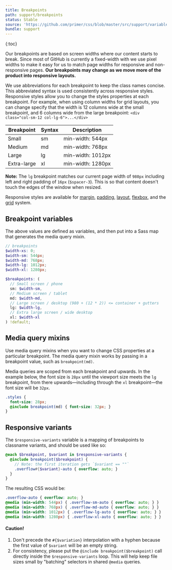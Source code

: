 ```yaml
---
title: Breakpoints
path: support/breakpoints
status: Stable
source: 'https://github.com/primer/css/blob/master/src/support/variables/layout.scss'
bundle: support
---
```


{:toc}

Our breakpoints are based on screen widths where our content starts to break. Since most of GitHub is currently a fixed-width with we use pixel widths to make it easy for us to match page widths for responsive and non-responsive pages. **Our breakpoints may change as we move more of the product into responsive layouts.**

We use abbreviations for each breakpoint to keep the class names concise. This abbreviated syntax is used consistently across responsive styles. Responsive styles allow you to change the styles properties at each breakpoint. For example, when using column widths for grid layouts, you can change specify that the width is 12 columns wide at the small breakpoint, and 6 columns wide from the large breakpoint: `<div class="col-sm-12 col-lg-6">...</div>`

| Breakpoint | Syntax | Description |
| --- | --- | --- |
| Small | sm | min-width: 544px |
| Medium | md | min-width: 768px |
| Large | lg | min-width: 1012px |
| Extra-large | xl | min-width: 1280px |

**Note:** The `lg` breakpoint matches our current page width of `980px` including left and right padding of `16px` (`$spacer-3`). This is so that content doesn't touch the edges of the window when resized.

Responsive styles are available for [margin](/css/utilities/margin#responsive-margins), [padding](/css/utilities/padding#responsive-padding), [layout](/css/utilities/layout), [flexbox](/css/utilities/flexbox#responsive-flex-utilities), and the [grid](/css/objects/grid#responsive-grids) system.

## Breakpoint variables

The above values are defined as variables, and then put into a Sass map that generates the media query mixin.

```scss
// breakpoints
$width-xs: 0;
$width-sm: 544px;
$width-md: 768px;
$width-lg: 1012px;
$width-xl: 1280px;

$breakpoints: (
  // Small screen / phone
  sm: $width-sm,
  // Medium screen / tablet
  md: $width-md,
  // Large screen / desktop (980 + (12 * 2)) <= container + gutters
  lg: $width-lg,
  // Extra large screen / wide desktop
  xl: $width-xl
) !default;
```

## Media query mixins
Use media query mixins when you want to change CSS properties at a particular breakpoint. The media query mixin works by passing in a breakpoint value, such as `breakpoint(md)`.

Media queries are scoped from each breakpoint and upwards. In the example below, the font size is `28px` until the viewport size meets the `lg` breakpoint, from there upwards—including through the `xl` breakpoint—the font size will be `32px`.

```scss
.styles {
  font-size: 28px;
  @include breakpoint(md) { font-size: 32px; }
}
```

## Responsive variants
The `$responsive-variants` variable is a mapping of breakpoints to classname variants, and should be used like so:

```scss
@each $breakpoint, $variant in $responsive-variants {
  @include breakpoint($breakpoint) {
    // Note: the first iteration gets `$variant == ""`
    .overflow#{$variant}-auto { overflow: auto; }
  }
}
```

The resulting CSS would be:

```css
.overflow-auto { overflow: auto; }
@media (min-width: 544px) { .overflow-sm-auto { overflow: auto; } }
@media (min-width: 768px) { .overflow-md-auto { overflow: auto; } }
@media (min-width: 1012px) { .overflow-lg-auto { overflow: auto; } }
@media (min-width: 1280px) { .overflow-xl-auto { overflow: auto; } }
```

#### Caution!
1. Don't precede the `#{$variation}` interpolation with a hyphen because the first value of `$variant` will be an empty string.
1. For consistency, please put the `@include breakpoint($breakpoint)` call directly inside the `$responsive-variants` loop. This will help keep file sizes small by "batching" selectors in shared `@media` queries.
